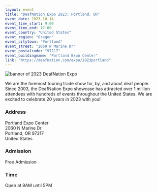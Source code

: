 ```yaml
---
layout: event
title: "DeafNation Expo 2023: Portland, OR"
event_date: 2023-10-14
event_time_start: 9:00
event_time_end: 17:00
event_country: "United States"
event_region: "Oregon"
event_citytown: "Portland"
event_street: "2060 N Marine Dr"
event_postalcode: "97217"
event_buildingname: "Portland Expo Center"
link: "https://deafnation.com/expo/2023portland"
---
```


![banner of 2023 DeafNation Expo](https://deafnation.com/wp-content/uploads/2023/01/20thDNExpoheader_color_web.png)

We are the foremost touring trade show for, by, and about deaf people. Since 2003, the DeafNation Expo showcase has attracted over 1 million attendees with hundreds of events throughout the United States. We are excited to celebrate 20 years in 2023 with you!

### Address
Portland Expo Center<br>
2060 N Marine Dr<br>
Portland, OR 97217<br>
United States

### Admission
Free Admission

### Time
Open at​ 9AM until 5PM